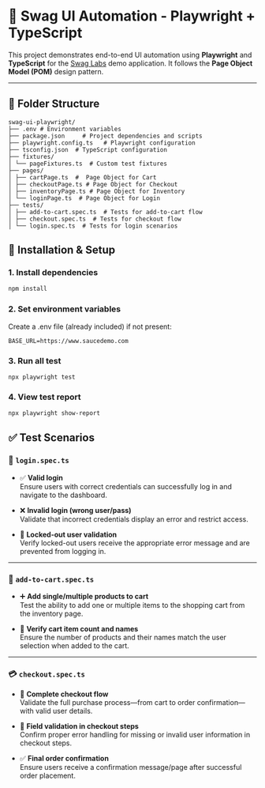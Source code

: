 # 🧪 Swag UI Automation - Playwright + TypeScript

This project demonstrates end-to-end UI automation using **Playwright** and **TypeScript** for the [Swag Labs](https://www.saucedemo.com) demo application. It follows the **Page Object Model (POM)** design pattern.

---

## 📁 Folder Structure

```
swag-ui-playwright/
├── .env # Environment variables
├── package.json     # Project dependencies and scripts
├── playwright.config.ts   # Playwright configuration
├── tsconfig.json  # TypeScript configuration
├── fixtures/
│ └── pageFixtures.ts  # Custom test fixtures
├── pages/
│ ├── cartPage.ts  #  Page Object for Cart
│ ├── checkoutPage.ts # Page Object for Checkout
│ ├── inventoryPage.ts # Page Object for Inventory
│ └── loginPage.ts  # Page Object for Login
├── tests/
│ ├── add-to-cart.spec.ts  # Tests for add-to-cart flow
│ ├── checkout.spec.ts  # Tests for checkout flow
│ └── login.spec.ts  # Tests for login scenarios

```

## 🔧 Installation & Setup

### 1. Install dependencies

```bash
npm install
```

### 2. Set environment variables
Create a .env file (already included) if not present:

```
BASE_URL=https://www.saucedemo.com
```

### 3. Run all test

```
npx playwright test
```

### 4. View test report

```bash
npx playwright show-report
```

## ✅ Test Scenarios

### 🔐 `login.spec.ts`

- ✅ **Valid login**  
  Ensure users with correct credentials can successfully log in and navigate to the dashboard.

- ❌ **Invalid login (wrong user/pass)**  
  Validate that incorrect credentials display an error and restrict access.

- 🚫 **Locked-out user validation**  
  Verify locked-out users receive the appropriate error message and are prevented from logging in.

---

### 🛒 `add-to-cart.spec.ts`

- ➕ **Add single/multiple products to cart**  
  Test the ability to add one or multiple items to the shopping cart from the inventory page.

- 🔢 **Verify cart item count and names**  
  Ensure the number of products and their names match the user selection when added to the cart.

---

### 💳 `checkout.spec.ts`

- 🧾 **Complete checkout flow**  
  Validate the full purchase process—from cart to order confirmation—with valid user details.

- 🛑 **Field validation in checkout steps**  
  Confirm proper error handling for missing or invalid user information in checkout steps.

- ✅ **Final order confirmation**  
  Ensure users receive a confirmation message/page after successful order placement.
